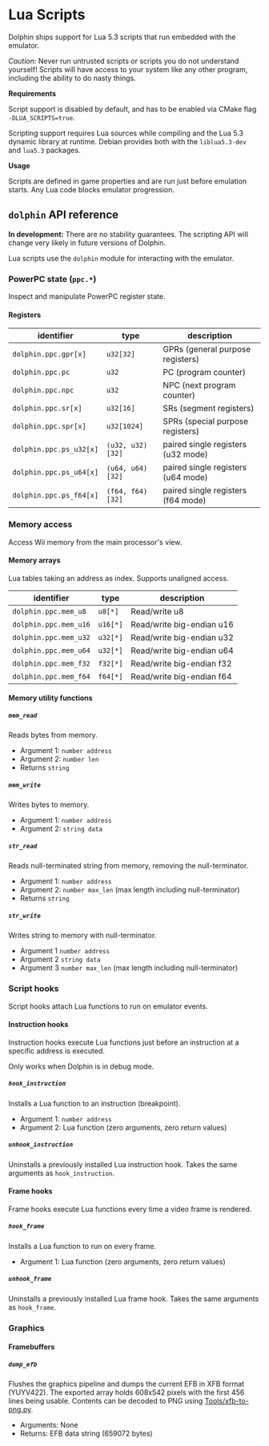 # Lua Scripts

Dolphin ships support for Lua 5.3 scripts that run embedded with the emulator.

*Caution:* Never run untrusted scripts or scripts you do not understand yourself!
Scripts will have access to your system like any other program, including the ability to do nasty things.

**Requirements**

Script support is disabled by default, and has to be enabled via CMake flag `-DLUA_SCRIPTS=true`.

Scripting support requires Lua sources while compiling and the Lua 5.3 dynamic library at runtime.
Debian provides both with the `liblua5.3-dev` and `lua5.3` packages.

**Usage**

Scripts are defined in game properties and are run just before emulation starts.
Any Lua code blocks emulator progression.

## `dolphin` API reference

**In development:** There are no stability guarantees. The scripting API will change very likely in future versions of Dolphin.

Lua scripts use the `dolphin` module for interacting with the emulator.

### PowerPC state (`ppc.*`)

Inspect and manipulate PowerPC register state.

#### Registers

| identifier              | type             | description                        |
| ----------------------- | ---------------- | ---------------------------------- |
| `dolphin.ppc.gpr[x]`    | `u32[32]`        | GPRs (general purpose registers)   |
| `dolphin.ppc.pc`        | `u32`            | PC (program counter)               |
| `dolphin.ppc.npc`       | `u32`            | NPC (next program counter)         |
| `dolphin.ppc.sr[x]`     | `u32[16]`        | SRs (segment registers)            |
| `dolphin.ppc.spr[x]`    | `u32[1024]`      | SPRs (special purpose registers)   |
| `dolphin.ppc.ps_u32[x]` | `(u32, u32)[32]` | paired single registers (u32 mode) |
| `dolphin.ppc.ps_u64[x]` | `(u64, u64)[32]` | paired single registers (u64 mode) |
| `dolphin.ppc.ps_f64[x]` | `(f64, f64)[32]` | paired single registers (f64 mode) |

### Memory access

Access Wii memory from the main processor's view.

#### Memory arrays

Lua tables taking an address as index. Supports unaligned access.

| identifier            | type     | description               |
| --------------------- | -------- | ------------------------- |
| `dolphin.ppc.mem_u8`  | `u8[*]`  | Read/write u8             |
| `dolphin.ppc.mem_u16` | `u16[*]` | Read/write big-endian u16 |
| `dolphin.ppc.mem_u32` | `u32[*]` | Read/write big-endian u32 |
| `dolphin.ppc.mem_u64` | `u32[*]` | Read/write big-endian u64 |
| `dolphin.ppc.mem_f32` | `f32[*]` | Read/write big-endian f32 |
| `dolphin.ppc.mem_f64` | `f64[*]` | Read/write big-endian f64 |

#### Memory utility functions

##### `mem_read`

Reads bytes from memory.
* Argument 1: `number address`
* Argument 2: `number len`
* Returns `string`

##### `mem_write`

Writes bytes to memory.
* Argument 1: `number address`
* Argument 2: `string data`

##### `str_read`

Reads null-terminated string from memory, removing the null-terminator.
* Argument 1: `number address`
* Argument 2: `number max_len` (max length including null-terminator)
* Returns `string`

##### `str_write`

Writes string to memory with null-terminator.
* Argument 1 `number address`
* Argument 2 `string data`
* Argument 3 `number max_len` (max length including null-terminator)

### Script hooks

Script hooks attach Lua functions to run on emulator events.

#### Instruction hooks

Instruction hooks execute Lua functions just before an instruction at a specific address is executed.

Only works when Dolphin is in debug mode.

##### `hook_instruction`

Installs a Lua function to an instruction (breakpoint).
* Argument 1: `number address`
* Argument 2: Lua function (zero arguments, zero return values)

##### `unhook_instruction`

Uninstalls a previously installed Lua instruction hook.
Takes the same arguments as `hook_instruction`.

#### Frame hooks

Frame hooks execute Lua functions every time a video frame is rendered.

##### `hook_frame`

Installs a Lua function to run on every frame.
* Argument 1: Lua function (zero arguments, zero return values)

##### `unhook_frame`

Uninstalls a previously installed Lua frame hook.
Takes the same arguments as `hook_frame`.

### Graphics

#### Framebuffers

##### `dump_efb`

Flushes the graphics pipeline and dumps the current EFB in XFB format (YUYV422).
The exported array holds 608x542 pixels with the first 456 lines being usable.
Contents can be decoded to PNG using [Tools/xfb-to-png.py](../Tools/xfb-to-png.py).

* Arguments: None
* Returns: EFB data string (659072 bytes)
